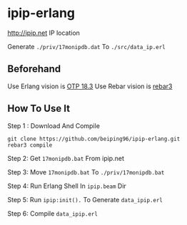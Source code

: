 # ipip-erlang
http://ipip.net IP location

Generate `./priv/17monipdb.dat` To `./src/data_ip.erl`

## Beforehand
Use Erlang vision is [OTP 18.3](http://www.erlang.org/downloads/18.3)
Use Rebar vision is [rebar3](http://www.rebar3.org/)

## How To Use It
Step 1 : Download And Compile
```
git clone https://github.com/beiping96/ipip-erlang.git
rebar3 compile
```
Step 2: Get `17monipdb.bat` From ipip.net

Step 3: Move `17monipdb.bat` To `./priv/17monipdb.bat`

Step 4: Run Erlang Shell In `ipip.beam` Dir

Step 5: Run `ipip:init().` To Generate `data_ipip.erl`

Step 6: Compile `data_ipip.erl`
